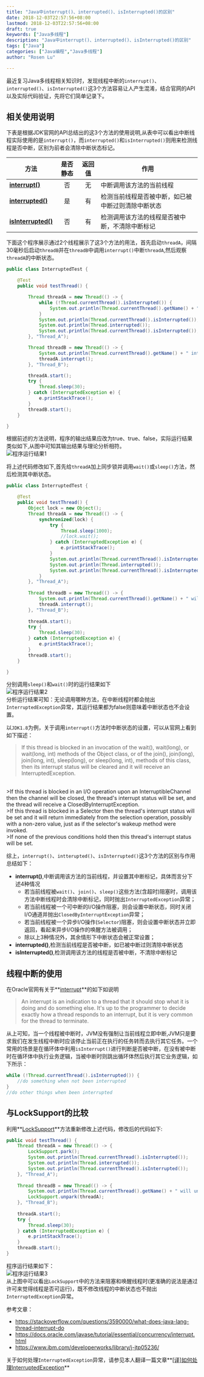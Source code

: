 ```yaml
---
title: "Java中interrupt()、interrupted()、isInterrupted()的区别"
date: 2018-12-03T22:57:56+08:00
lastmod: 2018-12-03T22:57:56+08:00
draft: true
keywords: ["Java多线程"]
description: "Java中interrupt()、interrupted()、isInterrupted()的区别"
tags: ["Java"]
categories: ["Java编程","Java多线程"]
author: "Rosen Lu"

---
```

最近复习Java多线程相关知识时，发现线程中断的`interrupt()`、`interrupted()`、`isInterrupted()`这3个方法容易让人产生混淆，结合官网的API以及实际代码验证，先将它们简单记录下。
<!--more-->

## 相关使用说明

下表是根据JDK官网的API总结出的这3个方法的使用说明,从表中可以看出中断线程实际使用的是`interrupt()`，而`interrupted()`和`isInterrupted()`则用来检测线程是否中断，区别为前者会清除中断状态标记。

| &nbsp;&nbsp;方法&nbsp;&nbsp; | 是否静态 |返回值|作用|
| --- | :----: | :----: |---|
| **[interrupt()](https://docs.oracle.com/javase/8/docs/api/java/lang/Thread.html#interrupt--)** | 否 | 无 |中断调用该方法的当前线程|
| **[interrupted()](https://docs.oracle.com/javase/8/docs/api/java/lang/Thread.html#interrupted--)** | 是 | 有 |检测当前线程是否被中断，如已被中断过则清除中断状态|
| **[isInterrupted()](https://docs.oracle.com/javase/8/docs/api/java/lang/Thread.html#isInterrupted--)** | 否 | 有 |检测调用该方法的线程是否被中断，不清除中断标记|

下面这个程序展示通过2个线程展示了这3个方法的用法，首先启动`threadA`，间隔30毫秒后启动`threadB`并在`threadB`中调用`interrupt()`中断`threadA`,然后观察`threadA`的中断状态。
```java
public class InterruptedTest {

	@Test
	public void testThread() {

		Thread threadA = new Thread(() -> {
			while (!Thread.currentThread().isInterrupted()) {
				System.out.println(Thread.currentThread().getName() + "\t" + LocalTime.now());
			}
			System.out.println(Thread.currentThread().isInterrupted());
			System.out.println(Thread.interrupted());
			System.out.println(Thread.currentThread().isInterrupted());
		}, "Thread_A");

		Thread threadB = new Thread(() -> {
			System.out.println(Thread.currentThread().getName() + " interrupt ThreadA");
			threadA.interrupt();
		}, "Thread_B");

		threadA.start();
		try {
			Thread.sleep(30);
		} catch (InterruptedException e) {
			e.printStackTrace();
		}
		threadB.start();
	}

}
```
根据前述的方法说明，程序的输出结果应改为true、true、false，实际运行结果类似如下,从图中可知其输出结果与理论分析相符。  
![程序运行结果1](/blog_img/difference-between-interrupt-interrupted-isinterrupted/thread_interrupted_running_result_1.png "程序运行结果")  

将上述代码修改如下,首先给`threadA`加上同步锁并调用`wait()`或`sleep()`方法，然后检测其中断状态。  
```java
public class InterruptedTest {

	@Test
	public void testThread() {
		Object lock = new Object();
		Thread threadA = new Thread(() -> {
			synchronized(lock) {
				try {
					Thread.sleep(1000);
					//lock.wait();
				} catch (InterruptedException e) {
					e.printStackTrace();
				}
				System.out.println(Thread.currentThread().isInterrupted());
				System.out.println(Thread.interrupted());
				System.out.println(Thread.currentThread().isInterrupted());
			}
		}, "Thread_A");
		
		Thread threadB = new Thread(() -> {
			System.out.println(Thread.currentThread().getName() + " will interrupt ThreadA");
			threadA.interrupt();
		}, "Thread_B");
		
		threadA.start();
		try {
			Thread.sleep(30);
		} catch (InterruptedException e) {
			e.printStackTrace();
		}
		threadB.start();
	}

}
```
分别调用`sleep()`和`wait()`时的运行结果如下  
![程序运行结果2](/blog_img/difference-between-interrupt-interrupted-isinterrupted/thread_interrupted_running_result_2.png "程序运行结果")  
分析运行结果可知：无论调用哪种方法，在中断线程时都会抛出`InterruptedException`异常，其运行结果都为false则意味着中断状态也不会设置。

以`JDK1.8`为例，关于调用`interrupt()`方法时中断状态的设置，可以从官网上看到如下描述：

>If this thread is blocked in an invocation of the wait(), wait(long), or wait(long, int) methods of the Object class, or of the join(), join(long), join(long, int), sleep(long), or sleep(long, int), methods of this class, then its interrupt status will be cleared and it will receive an InterruptedException.    
<br/>
>If this thread is blocked in an I/O operation upon an InterruptibleChannel then the channel will be closed, the thread's interrupt status will be set, and the thread will receive a ClosedByInterruptException.   
<br/>
>If this thread is blocked in a Selector then the thread's interrupt status will be set and it will return immediately from the selection operation, possibly with a non-zero value, just as if the selector's wakeup method were invoked.  
<br/>
>If none of the previous conditions hold then this thread's interrupt status will be set.  

综上，`interrupt()`、`intterupted()`、`isInterrupted()`这3个方法的区别与作用总结如下：

* **interrupt()**,中断调用该方法的当前线程，并设置其中断标记，具体而言分下述4种情况
	- 若当前线程被`wait()`、`join()`、`sleep()`这些方法(含超时)阻塞时，调用该方法中断线程时会清除中断标记，同时抛出`InterruptedException`异常；
	- 若当前线程被一个可中断的I/O操作阻塞，则会设置中断状态，同时关闭I/O通道并抛出`ClosedByInterruptException`异常；
	- 若当前线程被一个异步I/O操作(`Selector`)阻塞，则会设置中断状态并立即返回，看起来异步I/O操作的唤醒方法被调用；
	- 除以上3种情况外，其余情形下中断状态会被正常设置；
* **interrupted()**,检测当前线程是否被中断，如已被中断过则清除中断状态
* **isInterrupted()**,检测调用该方法的线程是否被中断，不清除中断标记

## 线程中断的使用
在Oracle官网有关于**[interrupt](https://docs.oracle.com/javase/tutorial/essential/concurrency/interrupt.html)**的如下如说明

>An interrupt is an indication to a thread that it should stop what it is doing and do something else. It's up to the programmer to decide exactly how a thread responds to an interrupt, but it is very common for the thread to terminate.

从上可知，当一个线程被中断时，JVM没有强制让当前线程立即中断,JVM只是要求我们在发生线程中断时应该停止当前正在执行的任务转而去执行其它任务。一个常用的场景是在循环体中利用`isInterrupt()`进行判断是否被中断，在没有被中断时在循环体中执行业务逻辑，当被中断时则跳出循环体然后执行其它业务逻辑，如下所示：
```java
while (!Thread.currentThread().isInterrupted()) {
	//do something when not been interrupted
}
//do other things when been interrupted
```

## 与LockSupport的比较
利用**[LockSupport](https://docs.oracle.com/javase/7/docs/api/java/util/concurrent/locks/LockSupport.html)**方法重新修改上述代码，修改后的代码如下:

```java
public void testThread() {
	Thread threadA = new Thread(() -> {
		LockSupport.park();
		System.out.println(Thread.currentThread().isInterrupted());
		System.out.println(Thread.interrupted());
		System.out.println(Thread.currentThread().isInterrupted());
	}, "Thread_A");
	
	Thread threadB = new Thread(() -> {
		System.out.println(Thread.currentThread().getName() + " will unpark ThreadA");
		LockSupport.unpark(threadA);
	}, "Thread_B");
	
	threadA.start();
	try {
		Thread.sleep(30);
	} catch (InterruptedException e) {
		e.printStackTrace();
	}
	threadB.start();
}
```
程序运行结果如下：  
![程序运行结果3](/blog_img/difference-between-interrupt-interrupted-isinterrupted/thread_interrupted_running_result_3.png "程序运行结果")   
从上图中可以看出`LockSupport`中的方法来阻塞和唤醒线程时(更准确的说法是通过许可来觉得线程是否可运行)，既不修改线程的中断状态也不抛出`InterruptedException`异常。

参考文章：

* https://stackoverflow.com/questions/3590000/what-does-java-lang-thread-interrupt-do
* https://docs.oracle.com/javase/tutorial/essential/concurrency/interrupt.html
* https://www.ibm.com/developerworks/library/j-jtp05236/

关于如何处理`InterruptedException`异常，请参见本人翻译一篇文章**[[译]如何处理InterruptedException](/post/translate/dealing-with-interrupted-exception/)**